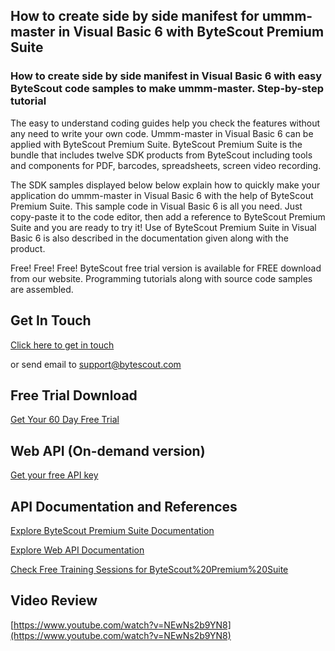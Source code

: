 ## How to create side by side manifest for ummm-master in Visual Basic 6 with ByteScout Premium Suite

### How to create side by side manifest in Visual Basic 6 with easy ByteScout code samples to make ummm-master. Step-by-step tutorial

The easy to understand coding guides help you check the features without any need to write your own code. Ummm-master in Visual Basic 6 can be applied with ByteScout Premium Suite. ByteScout Premium Suite is the bundle that includes twelve SDK products from ByteScout including tools and components for PDF, barcodes, spreadsheets, screen video recording.

The SDK samples displayed below below explain how to quickly make your application do ummm-master in Visual Basic 6 with the help of ByteScout Premium Suite.  This sample code in Visual Basic 6 is all you need. Just copy-paste it to the code editor, then add a reference to ByteScout Premium Suite and you are ready to try it! Use of ByteScout Premium Suite in Visual Basic 6 is also described in the documentation given along with the product.

Free! Free! Free! ByteScout free trial version is available for FREE download from our website. Programming tutorials along with source code samples are assembled.

## Get In Touch

[Click here to get in touch](https://bytescout.zendesk.com/hc/en-us/requests/new?subject=ByteScout%20Premium%20Suite%20Question)

or send email to [support@bytescout.com](mailto:support@bytescout.com?subject=ByteScout%20Premium%20Suite%20Question) 

## Free Trial Download

[Get Your 60 Day Free Trial](https://bytescout.com/download/web-installer?utm_source=github-readme)

## Web API (On-demand version)

[Get your free API key](https://pdf.co/documentation/api?utm_source=github-readme)

## API Documentation and References

[Explore ByteScout Premium Suite Documentation](https://bytescout.com/documentation/index.html?utm_source=github-readme)

[Explore Web API Documentation](https://pdf.co/documentation/api?utm_source=github-readme)

[Check Free Training Sessions for ByteScout%20Premium%20Suite](https://academy.bytescout.com/)

## Video Review

[https://www.youtube.com/watch?v=NEwNs2b9YN8](https://www.youtube.com/watch?v=NEwNs2b9YN8)